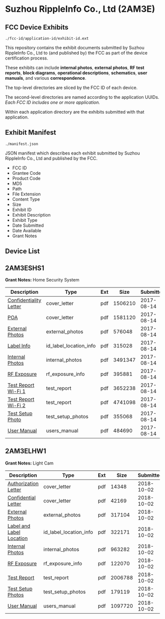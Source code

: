 # Suzhou RippleInfo Co., Ltd (2AM3E)
## FCC Device Exhibits

```
./fcc-id/application-id/exhibit-id.ext
```

This repository contains the exhibit documents submitted by Suzhou RippleInfo Co., Ltd to (and published by) the FCC as part of the device certification process.

These exhibits can include **internal photos**, **external photos**, **RF test reports**, **block diagrams**, **operational descriptions**, **schematics**, **user manuals**, and various **correspondence**.

The top-level directories are sliced by the FCC ID of each device.

The second-level directories are named according to the application UUIDs. *Each FCC ID includes one or more application.*

Within each application directory are the exhibits submitted with that application. 

## Exhibit Manifest

```
./manifest.json
```

JSON manifest which describes each exhibit submitted by Suzhou RippleInfo Co., Ltd and published by the FCC.

- FCC ID
- Grantee Code
- Product Code
- MD5
- Path
- File Extension
- Content Type
- Size
- Exhibit ID
- Exhibit Description
- Exhibit Type
- Date Submitted
- Date Available
- Grant Notes

## Device List
## 2AM3ESHS1
**Grant Notes:** Home Security System

| Description | Type | Ext | Size | Submitted | Available |
| ----------- | ---- | --- | ---- | --------- | --------- |
| [Confidentiality Letter](2AM3ESHS1/23f0b29d0833fe6e9abe654f18b8df3b/3510860.pdf) | cover_letter | pdf | 1506210 | 2017-08-14 | 2017-08-14 |
| [POA](2AM3ESHS1/23f0b29d0833fe6e9abe654f18b8df3b/3510867.pdf) | cover_letter | pdf | 1581120 | 2017-08-14 | 2017-08-14 |
| [External Photos](2AM3ESHS1/23f0b29d0833fe6e9abe654f18b8df3b/3510864.pdf) | external_photos | pdf | 576048 | 2017-08-14 | 2017-08-14 |
| [Label Info](2AM3ESHS1/23f0b29d0833fe6e9abe654f18b8df3b/3510866.pdf) | id_label_location_info | pdf | 315028 | 2017-08-14 | 2017-08-14 |
| [Internal Photos](2AM3ESHS1/23f0b29d0833fe6e9abe654f18b8df3b/3510865.pdf) | internal_photos | pdf | 3491347 | 2017-08-14 | 2017-08-14 |
| [RF Exposure](2AM3ESHS1/23f0b29d0833fe6e9abe654f18b8df3b/3510863.pdf) | rf_exposure_info | pdf | 395881 | 2017-08-14 | 2017-08-14 |
| [Test Report Wi-Fi 1](2AM3ESHS1/23f0b29d0833fe6e9abe654f18b8df3b/3510861.pdf) | test_report | pdf | 3652238 | 2017-08-14 | 2017-08-14 |
| [Test Report Wi-Fi 2](2AM3ESHS1/23f0b29d0833fe6e9abe654f18b8df3b/3510862.pdf) | test_report | pdf | 4741098 | 2017-08-14 | 2017-08-14 |
| [Test Setup Photo](2AM3ESHS1/23f0b29d0833fe6e9abe654f18b8df3b/3510868.pdf) | test_setup_photos | pdf | 355068 | 2017-08-14 | 2017-08-14 |
| [User Manual](2AM3ESHS1/23f0b29d0833fe6e9abe654f18b8df3b/3510869.pdf) | users_manual | pdf | 484690 | 2017-08-14 | 2017-08-14 |
## 2AM3ELHW1
**Grant Notes:** Light Cam

| Description | Type | Ext | Size | Submitted | Available |
| ----------- | ---- | --- | ---- | --------- | --------- |
| [Authorization Letter](2AM3ELHW1/de5f5aaa250836f06b915e3aaf8b7f03/4026696.pdf) | cover_letter | pdf | 14348 | 2018-10-02 | 2018-10-02 |
| [Confidential Letter](2AM3ELHW1/de5f5aaa250836f06b915e3aaf8b7f03/4026697.pdf) | cover_letter | pdf | 42169 | 2018-10-02 | 2018-10-02 |
| [External Photos](2AM3ELHW1/de5f5aaa250836f06b915e3aaf8b7f03/4026699.pdf) | external_photos | pdf | 317104 | 2018-10-02 | 2018-10-02 |
| [Label and Label Location](2AM3ELHW1/de5f5aaa250836f06b915e3aaf8b7f03/4026700.pdf) | id_label_location_info | pdf | 322171 | 2018-10-02 | 2018-10-02 |
| [Internal Photos](2AM3ELHW1/de5f5aaa250836f06b915e3aaf8b7f03/4026701.pdf) | internal_photos | pdf | 963282 | 2018-10-02 | 2018-10-02 |
| [RF Exposure](2AM3ELHW1/de5f5aaa250836f06b915e3aaf8b7f03/4026707.pdf) | rf_exposure_info | pdf | 122070 | 2018-10-02 | 2018-10-02 |
| [Test Report](2AM3ELHW1/de5f5aaa250836f06b915e3aaf8b7f03/4026704.pdf) | test_report | pdf | 2006788 | 2018-10-02 | 2018-10-02 |
| [Test Setup Photos](2AM3ELHW1/de5f5aaa250836f06b915e3aaf8b7f03/4026705.pdf) | test_setup_photos | pdf | 179119 | 2018-10-02 | 2018-10-02 |
| [User Manual](2AM3ELHW1/de5f5aaa250836f06b915e3aaf8b7f03/4026706.pdf) | users_manual | pdf | 1097720 | 2018-10-02 | 2018-10-02 |
